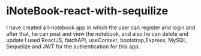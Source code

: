# iNoteBook-react-with-sequilize
 I have created a  I-notebook app in which the user can register and login and 
after that, he can post and view the notebook, and also he can delete and 
update I used ReactJS, fatchAPI, useContext, bootstrap,Express, MySQL, Sequelize  and JWT for the authentication 
for this app.
